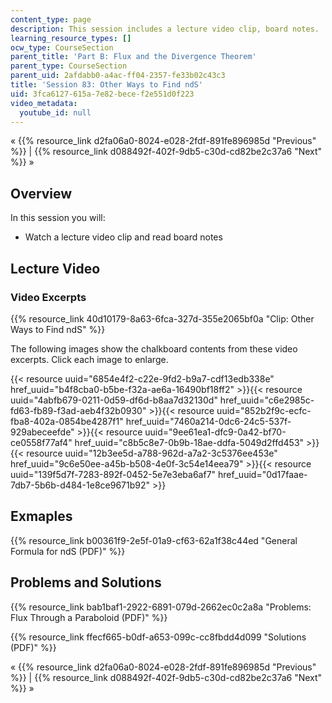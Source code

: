 ```yaml
---
content_type: page
description: This session includes a lecture video clip, board notes.
learning_resource_types: []
ocw_type: CourseSection
parent_title: 'Part B: Flux and the Divergence Theorem'
parent_type: CourseSection
parent_uid: 2afdabb0-a4ac-ff04-2357-fe33b02c43c3
title: 'Session 83: Other Ways to Find ndS'
uid: 3fca6127-615a-7e82-bece-f2e551d0f223
video_metadata:
  youtube_id: null
---
```


« {{% resource_link d2fa06a0-8024-e028-2fdf-891fe896985d "Previous" %}} | {{% resource_link d088492f-402f-9db5-c30d-cd82be2c37a6 "Next" %}} »

Overview
--------

In this session you will:

*   Watch a lecture video clip and read board notes

Lecture Video
-------------

### Video Excerpts

{{% resource_link 40d10179-8a63-6fca-327d-355e2065bf0a "Clip: Other Ways to Find ndS" %}}

The following images show the chalkboard contents from these video excerpts. Click each image to enlarge.

{{< resource uuid="6854e4f2-c22e-9fd2-b9a7-cdf13edb338e" href_uuid="b4f8cba0-b5be-f32a-ae6a-16490bf18ff2" >}}{{< resource uuid="4abfb679-0211-0d59-df6d-b8aa7d32130d" href_uuid="c6e2985c-fd63-fb89-f3ad-aeb4f32b0930" >}}{{< resource uuid="852b2f9c-ecfc-fba8-402a-0854be4287f1" href_uuid="7460a214-0dc6-24c5-537f-929abeceefde" >}}{{< resource uuid="9ee61ea1-dfc9-0a42-bf70-ce0558f77af4" href_uuid="c8b5c8e7-0b9b-18ae-ddfa-5049d2ffd453" >}}  
{{< resource uuid="12b3ee5d-a788-962d-a7a2-3c5376ee453e" href_uuid="9c6e50ee-a45b-b508-4e0f-3c54e14eea79" >}}{{< resource uuid="139f5d7f-7283-892f-0452-5e7e3eba6af7" href_uuid="0d17faae-7db7-5b6b-d484-1e8ce9671b92" >}}

Exmaples
--------

{{% resource_link b00361f9-2e5f-01a9-cf63-62a1f38c44ed "General Formula for ndS (PDF)" %}}

Problems and Solutions
----------------------

{{% resource_link bab1baf1-2922-6891-079d-2662ec0c2a8a "Problems: Flux Through a Paraboloid (PDF)" %}}

{{% resource_link ffecf665-b0df-a653-099c-cc8fbdd4d099 "Solutions (PDF)" %}}

« {{% resource_link d2fa06a0-8024-e028-2fdf-891fe896985d "Previous" %}} | {{% resource_link d088492f-402f-9db5-c30d-cd82be2c37a6 "Next" %}} »